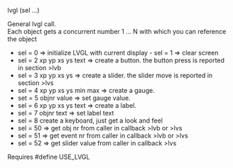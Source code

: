 <span style='color:var(--vscode-symbolIcon-methodForeground);'>lvgl</span> (<span style='color:var(--vscode-symbolIcon-variableForeground);'>sel ...</span>) 

General lvgl call.  
Each object gets a concurrent number 1 ... N with which you can reference the object 

- sel = 0 => initialize LVGL with current display - sel = 1 => clear screen
- sel = 2 xp yp xs ys text => create a button. the button press is reported in section >lvb
- sel = 3 xp yp xs ys => create a slider. the slider move is reported in section >lvs
- sel = 4 xp yp xs ys min max => create a gauge.
- set = 5 objnr value => set gauge value.
- sel = 6 xp yp xs ys text => create a label.
- sel = 7 objnr text => set label text
- sel = 8 create a keyboard, just get a look and feel
- sel = 50 => get obj nr from caller in callback >lvb or >lvs
- sel = 51 => get event nr from caller in callback >lvb or >lvs
- sel = 52 => get slider value from caller in callback >lvs

Requires #define USE_LVGL 
